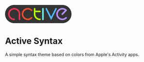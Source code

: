 <div class="text-align: center">
  <img src="https://raw.githubusercontent.com/timgthomas/active-syntax/master/logo.png" width="219">
</div>

# Active Syntax

A simple syntax theme based on colors from Apple's Activity apps.
